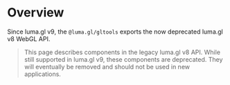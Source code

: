 # Overview

Since luma.gl v9, the `@luma.gl/gltools` exports the now deprecated luma.gl v8 WebGL API.

> This page describes components in the legacy luma.gl v8 API. While still supported in luma.gl v9, these components are deprecated. They will eventually be removed and should not be used in new applications.
